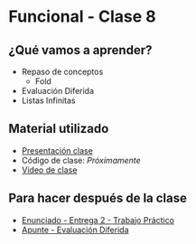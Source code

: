 # Funcional - Clase 8

## ¿Qué vamos a aprender?

* Repaso de conceptos
  * Fold
* Evaluación Diferida
* Listas Infinitas

## Material utilizado

* [Presentación clase](https://docs.google.com/presentation/d/1JC8lgxscb_RKepo07GK8FPQfJKPvEAVZ8LQgtf2PofM/edit#slide=id.gdec717fdfe_0_894)
* Código de clase: _Próximamente_
* [Video de clase](https://www.youtube.com/playlist?list=PLtMHMXFOjfDAp5WPRCsX36g8kwqKr1IOa)

## Para hacer después de la clase

* [Enunciado - Entrega 2 - Trabajo Práctico](https://ptb.discord.com/channels/693522934035382342/831144963311009863/850804361633464331)
* [Apunte - Evaluación Diferida](https://docs.google.com/document/d/1JOlRcFZ7Ehm9gx_wH77MkhvObcyKS7Wqo4Sm8joMJBM/edit#heading=h.t4n5o8teoj0i) 